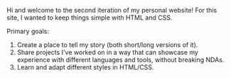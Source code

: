 Hi and welcome to the second iteration of my personal website!
For this site, I wanted to keep things simple with HTML and CSS.

Primary goals: 
1. Create a place to tell my story (both short/long versions of it).
2. Share projects I've worked on in a way that can showcase my experience with different languages and tools, without breaking NDAs.
3. Learn and adapt different styles in HTML/CSS.
